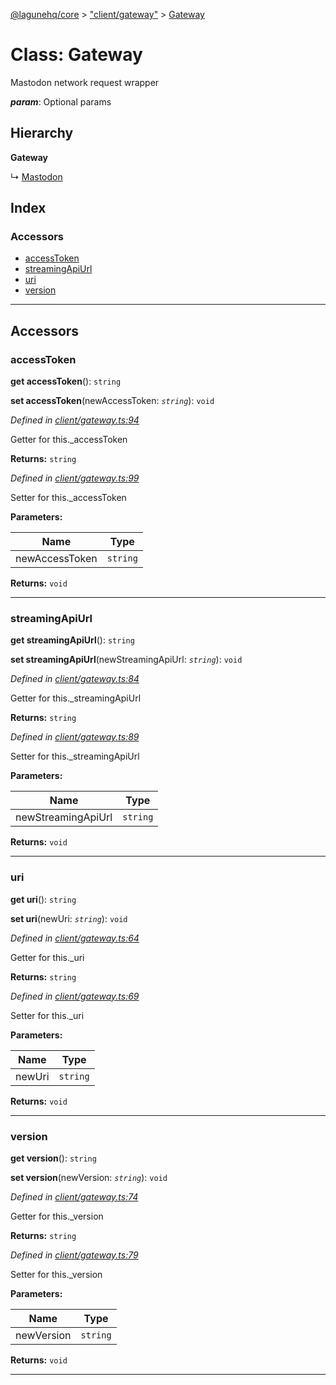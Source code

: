 [@lagunehq/core](../README.md) > ["client/gateway"](../modules/_client_gateway_.md) > [Gateway](../classes/_client_gateway_.gateway.md)

# Class: Gateway

Mastodon network request wrapper

*__param__*: Optional params

## Hierarchy

**Gateway**

↳  [Mastodon](_client_mastodon_.mastodon.md)

## Index

### Accessors

* [accessToken](_client_gateway_.gateway.md#accesstoken)
* [streamingApiUrl](_client_gateway_.gateway.md#streamingapiurl)
* [uri](_client_gateway_.gateway.md#uri)
* [version](_client_gateway_.gateway.md#version)

---

## Accessors

<a id="accesstoken"></a>

###  accessToken

**get accessToken**(): `string`

**set accessToken**(newAccessToken: *`string`*): `void`

*Defined in [client/gateway.ts:94](https://github.com/lagunehq/core/blob/9f0a933/src/client/gateway.ts#L94)*

Getter for this.\_accessToken

**Returns:** `string`

*Defined in [client/gateway.ts:99](https://github.com/lagunehq/core/blob/9f0a933/src/client/gateway.ts#L99)*

Setter for this.\_accessToken

**Parameters:**

| Name | Type |
| ------ | ------ |
| newAccessToken | `string` |

**Returns:** `void`

___
<a id="streamingapiurl"></a>

###  streamingApiUrl

**get streamingApiUrl**(): `string`

**set streamingApiUrl**(newStreamingApiUrl: *`string`*): `void`

*Defined in [client/gateway.ts:84](https://github.com/lagunehq/core/blob/9f0a933/src/client/gateway.ts#L84)*

Getter for this.\_streamingApiUrl

**Returns:** `string`

*Defined in [client/gateway.ts:89](https://github.com/lagunehq/core/blob/9f0a933/src/client/gateway.ts#L89)*

Setter for this.\_streamingApiUrl

**Parameters:**

| Name | Type |
| ------ | ------ |
| newStreamingApiUrl | `string` |

**Returns:** `void`

___
<a id="uri"></a>

###  uri

**get uri**(): `string`

**set uri**(newUri: *`string`*): `void`

*Defined in [client/gateway.ts:64](https://github.com/lagunehq/core/blob/9f0a933/src/client/gateway.ts#L64)*

Getter for this.\_uri

**Returns:** `string`

*Defined in [client/gateway.ts:69](https://github.com/lagunehq/core/blob/9f0a933/src/client/gateway.ts#L69)*

Setter for this.\_uri

**Parameters:**

| Name | Type |
| ------ | ------ |
| newUri | `string` |

**Returns:** `void`

___
<a id="version"></a>

###  version

**get version**(): `string`

**set version**(newVersion: *`string`*): `void`

*Defined in [client/gateway.ts:74](https://github.com/lagunehq/core/blob/9f0a933/src/client/gateway.ts#L74)*

Getter for this.\_version

**Returns:** `string`

*Defined in [client/gateway.ts:79](https://github.com/lagunehq/core/blob/9f0a933/src/client/gateway.ts#L79)*

Setter for this.\_version

**Parameters:**

| Name | Type |
| ------ | ------ |
| newVersion | `string` |

**Returns:** `void`

___

